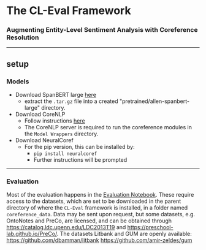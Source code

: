# The CL-Eval Framework
### Augmenting Entity-Level Sentiment Analysis with Coreference Resolution
___

## setup

### Models
- Download SpanBERT large [here](https://storage.googleapis.com/allennlp-public-models/coref-spanbert-large-2020.02.27.tar.gz)
  - extract the `.tar.gz` file into a created "pretrained/allen-spanbert-large" directory.
- Download CoreNLP
  - Follow instructions [here](https://stanfordnlp.github.io/CoreNLP/download.html)
  - The CoreNLP server is required to run the coreference modules in the `Model Wrappers` directory.
- Download NeuralCoref
  - For the pip version, this can be installed by:
    - `pip install neuralcoref`
    - Further instructions will be prompted

___
### Evaluation
Most of the evaluation happens in the [Evaluation Notebook](CorefLiteEvaluation.ipynb).
These require access to the datasets, which are set to be downloaded in the parent directory of where the `CL-Eval` framework is installed, in a folder named `coreference_data`.
Data may be sent upon request, but some datasets, e.g. OntoNotes and PreCo, are licensed, and can be obtained through https://catalog.ldc.upenn.edu/LDC2013T19 and https://preschool-lab.github.io/PreCo/.
The datasets Litbank and GUM are openly available: https://github.com/dbamman/litbank https://github.com/amir-zeldes/gum
